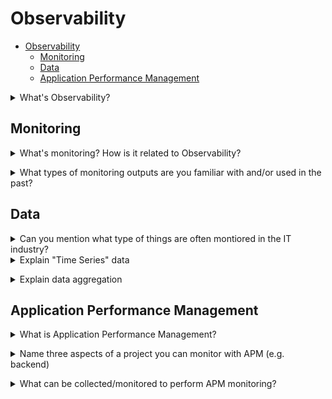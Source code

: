 # Observability

- [Observability](#observability)
  - [Monitoring](#monitoring)
  - [Data](#data)
  - [Application Performance Management](#application-performance-management)

<details>
<summary>What's Observability?</summary><br><b>
  
  In distributed systems, observability is the ability to collect data about programs' execution, modules' internal states, and the communication among components.<br>
  To improve observability, software engineers use a wide range of logging and tracing techniques to gather telemetry information, and tools to analyze and use it.<br>
  Observability is foundational to site reliability engineering, as it is the first step in triaging a service outage.<sup title="wikipedia"><a href="https://en.wikipedia.org/wiki/Observability_(software)">[1]</a></sup>
  
</b></details>

## Monitoring

<details>
<summary>What's monitoring? How is it related to Observability?</summary><br><b>

Google: "Monitoring is one of the primary means by which service owners keep track of a system’s health and availability".
</b></details>

<details>
<summary>What types of monitoring outputs are you familiar with and/or used in the past?</summary><br><b>

Alerts<br>
Tickets<br>
Logging<br>
</b></details>

## Data

<details>
<summary>Can you mention what type of things are often montiored in the IT industry?</summary><br><b>

- Hardware (CPU, RAM, ...)
- Infrastructure (Disk capacity, Network latency, ...)
- App (Status code, Errors in logs, ...)
</b></details>

<details>
<summary>Explain "Time Series" data</summary><br><b>

Time series data is sequenced data, measuring certain parameter in ordered (by time) way.

An example would be CPU utilization every hour:

```
08:00   17
09:00   22
10:00   91
```
</b></details>

<details>
<summary>Explain data aggregation</summary><br><b>

In monitoring, aggregating data is basically combining collection of values. It can be done in different ways like taking the average of multiple values, the sum of them, the count of many times they appear in the collection and other ways that mainly depend on the type of the collection (e.g. time-series would be one type).

</b></details>


## Application Performance Management

<details>
<summary>What is Application Performance Management?</summary><br><b>

- IT metrics translated into business insights
- Practices for monitoring applications insights so we can improve performances, reduce issues and improve overall user experience

</b></details>

<details>
<summary>Name three aspects of a project you can monitor with APM (e.g. backend)</summary><br><b>

- Frontend
- Backend
- Infra
- ...

</b></details>

<details>
<summary>What can be collected/monitored to perform APM monitoring?</summary><br><b>

- Metrics
- Logs
- Events
- Traces

</b></details>
